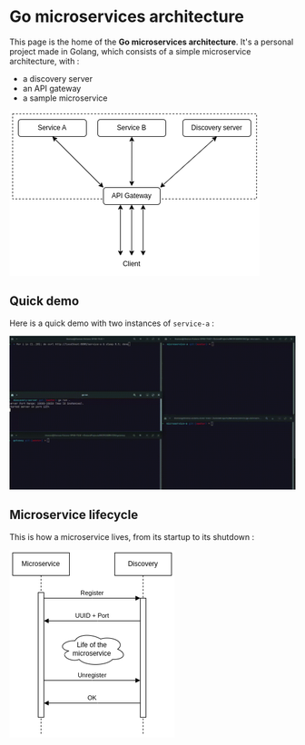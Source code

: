 # Go microservices architecture

This page is the home of the **Go microservices architecture**. It's a personal project made in Golang, which consists of a simple microservice architecture, with :

* a discovery server
* an API gateway
* a sample microservice

![architecture-microservices](images/microservices.png)

## Quick demo

Here is a quick demo with two instances of `service-a` :

![Demo](images/demo.gif)

## Microservice lifecycle

This is how a microservice lives, from its startup to its shutdown :

![lifecycle](images/lifecycle.png)